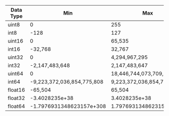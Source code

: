 


| Data Type | Min                                      | Max                                       |
|-----------|------------------------------------------|-------------------------------------------|
| uint8     | 0                                        | 255                                       |
| int8      | -128                                     | 127                                       |
| uint16    | 0                                        | 65,535                                    |
| int16     | -32,768                                  | 32,767                                    |
| uint32    | 0                                        | 4,294,967,295                             |
| int32     | -2,147,483,648                           | 2,147,483,647                             |
| uint64    | 0                                        | 18,446,744,073,709,551,615                |
| int64     | -9,223,372,036,854,775,808               | 9,223,372,036,854,775,807                 |
| float16   | -65,504                                  | 65,504                                    |
| float32   | -3.4028235e+38                           | 3.4028235e+38                             |
| float64   | -1.7976931348623157e+308                 | 1.7976931348623157e+308                   |
